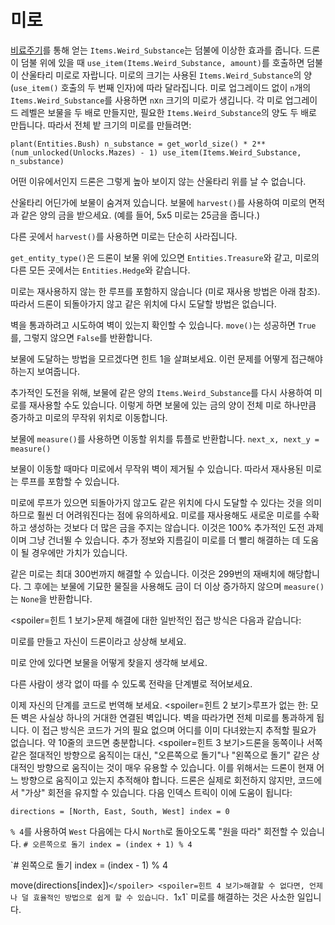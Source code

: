 # 미로
[비료주기](docs/unlocks/fertilizer.md)를 통해 얻는 `Items.Weird_Substance`는 덤불에 이상한 효과를 줍니다. 드론이 덤불 위에 있을 때 `use_item(Items.Weird_Substance, amount)`를 호출하면 덤불이 산울타리 미로로 자랍니다.
미로의 크기는 사용된 `Items.Weird_Substance`의 양(`use_item()` 호출의 두 번째 인자)에 따라 달라집니다.
미로 업그레이드 없이 `n`개의 `Items.Weird_Substance`를 사용하면 `n`x`n` 크기의 미로가 생깁니다. 각 미로 업그레이드 레벨은 보물을 두 배로 만들지만, 필요한 `Items.Weird_Substance`의 양도 두 배로 만듭니다.
따라서 전체 밭 크기의 미로를 만들려면:

`plant(Entities.Bush)
n_substance = get_world_size() * 2**(num_unlocked(Unlocks.Mazes) - 1)
use_item(Items.Weird_Substance, n_substance)`


어떤 이유에서인지 드론은 그렇게 높아 보이지 않는 산울타리 위를 날 수 없습니다.

산울타리 어딘가에 보물이 숨겨져 있습니다. 보물에 `harvest()`를 사용하여 미로의 면적과 같은 양의 금을 받으세요. (예를 들어, 5x5 미로는 25금을 줍니다.)

다른 곳에서 `harvest()`를 사용하면 미로는 단순히 사라집니다.

`get_entity_type()`은 드론이 보물 위에 있으면 `Entities.Treasure`와 같고, 미로의 다른 모든 곳에서는 `Entities.Hedge`와 같습니다.

미로는 재사용하지 않는 한 루프를 포함하지 않습니다 (미로 재사용 방법은 아래 참조). 따라서 드론이 되돌아가지 않고 같은 위치에 다시 도달할 방법은 없습니다.

벽을 통과하려고 시도하여 벽이 있는지 확인할 수 있습니다.
`move()`는 성공하면 `True`를, 그렇지 않으면 `False`를 반환합니다.

보물에 도달하는 방법을 모르겠다면 힌트 1을 살펴보세요. 이런 문제를 어떻게 접근해야 하는지 보여줍니다.


추가적인 도전을 위해, 보물에 같은 양의 `Items.Weird_Substance`를 다시 사용하여 미로를 재사용할 수도 있습니다.
이렇게 하면 보물에 있는 금의 양이 전체 미로 하나만큼 증가하고 미로의 무작위 위치로 이동합니다.

보물에 `measure()`를 사용하면 이동할 위치를 튜플로 반환합니다.
`next_x, next_y = measure()`

보물이 이동할 때마다 미로에서 무작위 벽이 제거될 수 있습니다. 따라서 재사용된 미로는 루프를 포함할 수 있습니다.

미로에 루프가 있으면 되돌아가지 않고도 같은 위치에 다시 도달할 수 있다는 것을 의미하므로 훨씬 더 어려워진다는 점에 유의하세요.
미로를 재사용해도 새로운 미로를 수확하고 생성하는 것보다 더 많은 금을 주지는 않습니다.
이것은 100% 추가적인 도전 과제이며 그냥 건너뛸 수 있습니다.
추가 정보와 지름길이 미로를 더 빨리 해결하는 데 도움이 될 경우에만 가치가 있습니다.

같은 미로는 최대 300번까지 해결할 수 있습니다. 이것은 299번의 재배치에 해당합니다. 그 후에는 보물에 기묘한 물질을 사용해도 금이 더 이상 증가하지 않으며 `measure()`는 `None`을 반환합니다.

<spoiler=힌트 1 보기>문제 해결에 대한 일반적인 접근 방식은 다음과 같습니다:

미로를 만들고 자신이 드론이라고 상상해 보세요.

미로 안에 있다면 보물을 어떻게 찾을지 생각해 보세요.

다른 사람이 생각 없이 따를 수 있도록 전략을 단계별로 적어보세요.

이제 자신의 단계를 코드로 번역해 보세요.
</spoiler>
<spoiler=힌트 2 보기>루프가 없는 한: 모든 벽은 사실상 하나의 거대한 연결된 벽입니다. 벽을 따라가면 전체 미로를 통과하게 됩니다.
이 접근 방식은 코드가 거의 필요 없으며 어디를 이미 다녀왔는지 추적할 필요가 없습니다. 약 10줄의 코드면 충분합니다.</spoiler>
<spoiler=힌트 3 보기>드론을 동쪽이나 서쪽 같은 절대적인 방향으로 움직이는 대신, "오른쪽으로 돌기"나 "왼쪽으로 돌기" 같은 상대적인 방향으로 움직이는 것이 매우 유용할 수 있습니다. 이를 위해서는 드론이 현재 어느 방향으로 움직이고 있는지 추적해야 합니다. 드론은 실제로 회전하지 않지만, 코드에서 "가상" 회전을 유지할 수 있습니다.
다음 인덱스 트릭이 이에 도움이 됩니다:

`directions = [North, East, South, West]
index = 0`

`% 4`를 사용하여 `West` 다음에는 다시 `North`로 돌아오도록 "원을 따라" 회전할 수 있습니다.
`# 오른쪽으로 돌기
index = (index + 1) % 4`

`# 왼쪽으로 돌기
index = (index - 1) % 4

move(directions[index])`</spoiler>
<spoiler=힌트 4 보기>해결할 수 없다면, 언제나 덜 효율적인 방법으로 쉽게 할 수 있습니다.
`1`x`1` 미로를 해결하는 것은 사소한 일입니다.</spoiler>